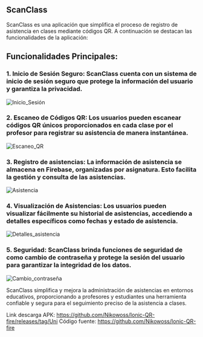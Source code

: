 ﻿## **ScanClass**

ScanClass es una aplicación que simplifica el proceso de registro de asistencia en clases mediante códigos QR. A continuación se destacan las funcionalidades de la aplicación:

## Funcionalidades Principales:

### **1. Inicio de Sesión Seguro:** ScanClass cuenta con un sistema de inicio de sesión seguro que protege la información del usuario y garantiza la privacidad.
![Inicio_Sesión](https://github.com/Nikowoss/Ionic-QR-fire/assets/127333457/c21bc0a9-2020-4f6a-8db3-ec76ea8ebac9)
### **2. Escaneo de Códigos QR:** Los usuarios pueden escanear códigos QR únicos proporcionados en cada clase por el profesor para registrar su asistencia de manera instantánea.
![Escaneo_QR](https://github.com/Nikowoss/Ionic-QR-fire/assets/127333457/f4eefac7-353d-4ccb-9a5c-f85b126610b2)
### **3. Registro de asistencias:** La información de asistencia se almacena en Firebase, organizadas por asignatura. Esto facilita la gestión y consulta de las asistencias.
![Asistencia](https://github.com/Nikowoss/Ionic-QR-fire/assets/127333457/2c3d580e-451d-4783-8117-df292944c88d)
### **4. Visualización de Asistencias:** Los usuarios pueden visualizar fácilmente su historial de asistencias, accediendo a detalles específicos como fechas y estado de asistencia.
![Detalles_asistencia](https://github.com/Nikowoss/Ionic-QR-fire/assets/127333457/aa3848e9-8df6-4b2a-b7c2-1d8ecc58c9ec)
### **5. Seguridad:** ScanClass brinda funciones de seguridad de como cambio de contraseña y protege la sesión del usuario para garantizar la integridad de los datos.
![Cambio_contraseña](https://github.com/Nikowoss/Ionic-QR-fire/assets/127333457/4ef1ddce-e3d0-443e-bebf-b21a09daa988)

ScanClass simplifica y mejora la administración de asistencias en entornos educativos, proporcionando a profesores y estudiantes una herramienta confiable y segura para el seguimiento preciso de la asistencia a clases.

Link descarga APK: https://github.com/Nikowoss/Ionic-QR-fire/releases/tag/Uni
Código fuente: https://github.com/Nikowoss/Ionic-QR-fire




